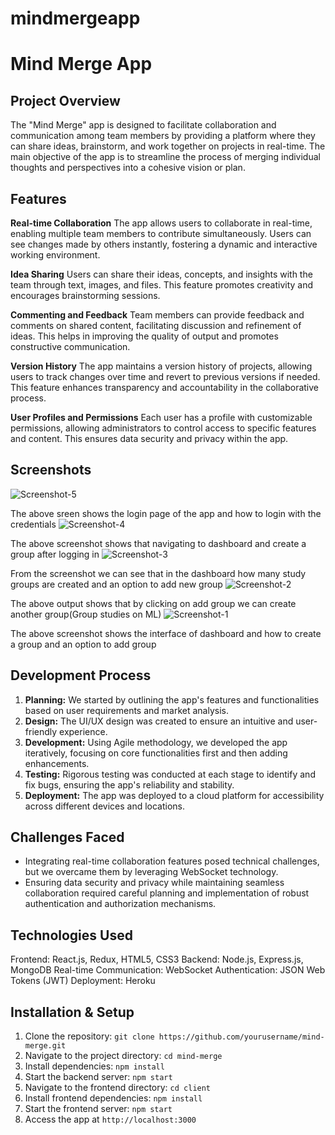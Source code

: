 # mindmergeapp
# Mind Merge App

## Project Overview

The "Mind Merge" app is designed to facilitate collaboration and communication among team members by providing a platform where they can share ideas, brainstorm, and work together on projects in real-time. The main objective of the app is to streamline the process of merging individual thoughts and perspectives into a cohesive vision or plan.

## Features
**Real-time Collaboration**
The app allows users to collaborate in real-time, enabling multiple team members to contribute simultaneously. Users can see changes made by others instantly, fostering a dynamic and interactive working environment.

**Idea Sharing**
Users can share their ideas, concepts, and insights with the team through text, images, and files. This feature promotes creativity and encourages brainstorming sessions.

**Commenting and Feedback**
Team members can provide feedback and comments on shared content, facilitating discussion and refinement of ideas. This helps in improving the quality of output and promotes constructive communication.

**Version History**
The app maintains a version history of projects, allowing users to track changes over time and revert to previous versions if needed. This feature enhances transparency and accountability in the collaborative process.

**User Profiles and Permissions**
Each user has a profile with customizable permissions, allowing administrators to control access to specific features and content. This ensures data security and privacy within the app.
## Screenshots
![Screenshot-5](https://github.com/snehasameeera/mindmergeapp/assets/167703164/14a92357-7f8b-47ae-8740-391ece6935ec)

The above sreen shows the login page of the app and how to login with the credentials
![Screenshot-4](https://github.com/snehasameeera/mindmergeapp/assets/167703164/084122f1-a1ee-4d7a-9042-2bb1d8958576)

The above screenshot shows that navigating to dashboard and create a group after logging in
![Screenshot-3](https://github.com/snehasameeera/mindmergeapp/assets/167703164/4366a699-185d-4b3c-83e9-3f8b498110fb)

From the screenshot we can see that in the dashboard how many study groups are created and an option to add new group
![Screenshot-2](https://github.com/snehasameeera/mindmergeapp/assets/167703164/7a323702-e763-41a3-9ddf-e5f4830dde4e)

The above output shows that by clicking on add group we can create another group(Group studies on ML) 
![Screenshot-1](https://github.com/snehasameeera/mindmergeapp/assets/167703164/7497c7bd-d283-4457-83e9-8c710e4f1e55)

The above screenshot shows the interface of dashboard and how to create a group and an option to add group

## Development Process

1. **Planning:** We started by outlining the app's features and functionalities based on user requirements and market analysis.
2. **Design:** The UI/UX design was created to ensure an intuitive and user-friendly experience.
3. **Development:** Using Agile methodology, we developed the app iteratively, focusing on core functionalities first and then adding enhancements.
4. **Testing:** Rigorous testing was conducted at each stage to identify and fix bugs, ensuring the app's reliability and stability.
5. **Deployment:** The app was deployed to a cloud platform for accessibility across different devices and locations.

## Challenges Faced
- Integrating real-time collaboration features posed technical challenges, but we overcame them by leveraging WebSocket technology.
- Ensuring data security and privacy while maintaining seamless collaboration required careful planning and implementation of robust authentication and authorization mechanisms.

## Technologies Used
Frontend: React.js, Redux, HTML5, CSS3
Backend: Node.js, Express.js, MongoDB
Real-time Communication: WebSocket
Authentication: JSON Web Tokens (JWT)
Deployment: Heroku

## Installation & Setup

1. Clone the repository: `git clone https://github.com/yourusername/mind-merge.git`
2. Navigate to the project directory: `cd mind-merge`
3. Install dependencies: `npm install`
4. Start the backend server: `npm start`
5. Navigate to the frontend directory: `cd client`
6. Install frontend dependencies: `npm install`
7. Start the frontend server: `npm start`
8. Access the app at `http://localhost:3000`

